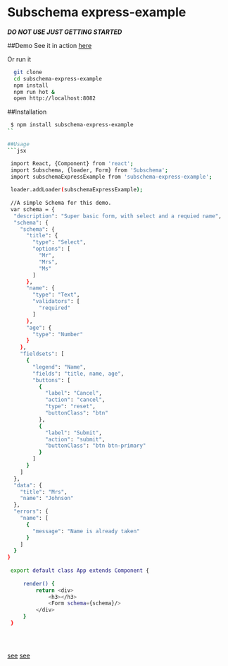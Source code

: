Subschema express-example
===
***DO NOT USE JUST GETTING STARTED***

##Demo
See it in action [here]()

Or run it 

```sh
  git clone 
  cd subschema-express-example
  npm install
  npm run hot &
  open http://localhost:8082
```

##Installation
```sh
 $ npm install subschema-express-example
``

##Usage
```jsx

 import React, {Component} from 'react';
 import Subschema, {loader, Form} from 'Subschema';
 import subschemaExpressExample from 'subschema-express-example';
 
 loader.addLoader(subschemaExpressExample);
 
 //A simple Schema for this demo.
 var schema = {
  "description": "Super basic form, with select and a requied name",
  "schema": {
    "schema": {
      "title": {
        "type": "Select",
        "options": [
          "Mr",
          "Mrs",
          "Ms"
        ]
      },
      "name": {
        "type": "Text",
        "validators": [
          "required"
        ]
      },
      "age": {
        "type": "Number"
      }
    },
    "fieldsets": [
      {
        "legend": "Name",
        "fields": "title, name, age",
        "buttons": [
          {
            "label": "Cancel",
            "action": "cancel",
            "type": "reset",
            "buttonClass": "btn"
          },
          {
            "label": "Submit",
            "action": "submit",
            "buttonClass": "btn btn-primary"
          }
        ]
      }
    ]
  },
  "data": {
    "title": "Mrs",
    "name": "Johnson"
  },
  "errors": {
    "name": [
      {
        "message": "Name is already taken"
      }
    ]
  }
}
 
 export default class App extends Component {
 
     render() {
         return <div>
             <h3></h3>
             <Form schema={schema}/>
         </div>
     }
 }


  
```

[see](https://github.com/webpack/react-webpack-server-side-example/tree/master/server)
[see](https://github.com/RickWong/react-isomorphic-starterkit)

